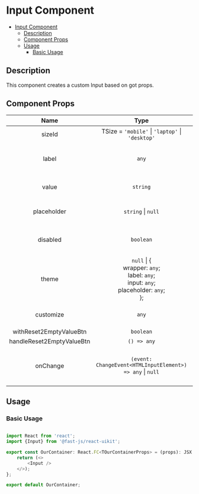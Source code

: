 # Input Component

- [Input Component](#input-component)
  - [Description](#description)
  - [Component Props](#component-props)
  - [Usage](#usage)
    - [Basic Usage](#basic-usage)

## Description

This component creates a custom Input based on got props.

## Component Props
<!-- markdownlint-disable MD033 -->
|           Name            |                                                  Type                                                   | Description                                   |         Example         |
| :-----------------------: | :-----------------------------------------------------------------------------------------------------: | --------------------------------------------- | :---------------------: |
|          sizeId           |                             TSize = `'mobile'` \| `'laptop'` \| `'desktop'`                             | Device used                                   |       `'mobile'`        |
|           label           |                                                  `any`                                                  | Object with content of a Label component      |  `{title, text, ...}`   |
|           value           |                                                `string`                                                 | Value of InputBox component                   |     `'Some value'`      |
|        placeholder        |                                           `string` \| `null`                                            | Value of InputBox component                   |     `'Some value'`      |
|         disabled          |                                                `boolean`                                                | Disabled flag of InputBox component           |         `true`          |
|           theme           | `null` \| { <br> wrapper: `any`; <br> label: `any`; <br> input: `any`; <br> placeholder: `any`; <br> }; | Themes objects                                |    `{theme.wrapper}`    |
|         customize         |                                                  `any`                                                  | Custom theme object                           | `{customize.container}` |
|  withReset2EmptyValueBtn  |                                                `boolean`                                                | ???                                           |         `true`          |
| handleReset2EmptyValueBtn |                                               `() => any`                                               | ???                                           |       `() => {};`       |
|         onChange          |                        `(event: ChangeEvent<HTMLInputElement>) => any` \| `null`                        | The event listener of changing of a component |   `onChange={()=>{}}`   |

## Usage

### Basic Usage

```typescript

import React from 'react';
import {Input} from '@fast-js/react-uikit';

export const OurContainer: React.FC<TOurContainerProps> = (props): JSX.Element => {
    return (<>
        <Input />
    </>);
};

export default OurContainer;

```
